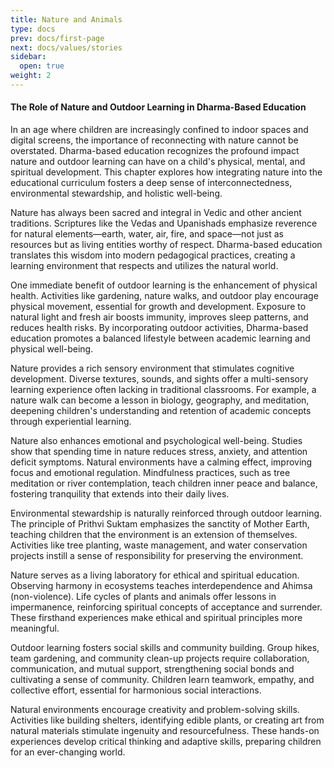 ```yaml
---
title: Nature and Animals
type: docs
prev: docs/first-page
next: docs/values/stories
sidebar:
  open: true
weight: 2
---
```



#### The Role of Nature and Outdoor Learning in Dharma-Based Education

In an age where children are increasingly confined to indoor spaces and digital screens, the importance of reconnecting with nature cannot be overstated. Dharma-based education recognizes the profound impact nature and outdoor learning can have on a child's physical, mental, and spiritual development. This chapter explores how integrating nature into the educational curriculum fosters a deep sense of interconnectedness, environmental stewardship, and holistic well-being.

Nature has always been sacred and integral in Vedic and other ancient traditions. Scriptures like the Vedas and Upanishads emphasize reverence for natural elements—earth, water, air, fire, and space—not just as resources but as living entities worthy of respect. Dharma-based education translates this wisdom into modern pedagogical practices, creating a learning environment that respects and utilizes the natural world.

One immediate benefit of outdoor learning is the enhancement of physical health. Activities like gardening, nature walks, and outdoor play encourage physical movement, essential for growth and development. Exposure to natural light and fresh air boosts immunity, improves sleep patterns, and reduces health risks. By incorporating outdoor activities, Dharma-based education promotes a balanced lifestyle between academic learning and physical well-being.

Nature provides a rich sensory environment that stimulates cognitive development. Diverse textures, sounds, and sights offer a multi-sensory learning experience often lacking in traditional classrooms. For example, a nature walk can become a lesson in biology, geography, and meditation, deepening children's understanding and retention of academic concepts through experiential learning.

Nature also enhances emotional and psychological well-being. Studies show that spending time in nature reduces stress, anxiety, and attention deficit symptoms. Natural environments have a calming effect, improving focus and emotional regulation. Mindfulness practices, such as tree meditation or river contemplation, teach children inner peace and balance, fostering tranquility that extends into their daily lives.

Environmental stewardship is naturally reinforced through outdoor learning. The principle of Prithvi Suktam emphasizes the sanctity of Mother Earth, teaching children that the environment is an extension of themselves. Activities like tree planting, waste management, and water conservation projects instill a sense of responsibility for preserving the environment.

Nature serves as a living laboratory for ethical and spiritual education. Observing harmony in ecosystems teaches interdependence and Ahimsa (non-violence). Life cycles of plants and animals offer lessons in impermanence, reinforcing spiritual concepts of acceptance and surrender. These firsthand experiences make ethical and spiritual principles more meaningful.

Outdoor learning fosters social skills and community building. Group hikes, team gardening, and community clean-up projects require collaboration, communication, and mutual support, strengthening social bonds and cultivating a sense of community. Children learn teamwork, empathy, and collective effort, essential for harmonious social interactions.

Natural environments encourage creativity and problem-solving skills. Activities like building shelters, identifying edible plants, or creating art from natural materials stimulate ingenuity and resourcefulness. These hands-on experiences develop critical thinking and adaptive skills, preparing children for an ever-changing world.

